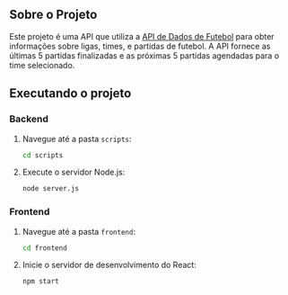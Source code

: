 ## Sobre o Projeto

Este projeto é uma API que utiliza a [API de Dados de Futebol](https://www.football-data.org/) para obter informações sobre ligas, times, e partidas de futebol. A API fornece as últimas 5 partidas finalizadas e as próximas 5 partidas agendadas para o time selecionado.

## Executando o projeto

### Backend

1. Navegue até a pasta `scripts`:
    ```sh
    cd scripts
    ```

2. Execute o servidor Node.js:
    ```sh
    node server.js
    ```

### Frontend

1. Navegue até a pasta `frontend`:
    ```sh
    cd frontend
    ```

2. Inicie o servidor de desenvolvimento do React:
    ```sh
    npm start
    ```